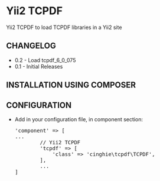 Yii2 TCPDF
==========

Yii2 TCPDF to load TCPDF libraries in a Yii2 site

<h2>CHANGELOG</h2>

<ul>
  <li>0.2 - Load tcpdf_6_0_075</li>
  <li>0.1 - Initial Releases</li>
</ul>

<h2>INSTALLATION USING COMPOSER</h2>

<h2>CONFIGURATION</h2>

<ul>
	<li>Add in your configuration file, in component section:
		<pre>'component' => [ 
...
		// Yii2 TCPDF
		'tcpdf' => [
			'class' => 'cinghie\tcpdf\TCPDF',
		],
		...
]</pre>
	</li>
</ul>